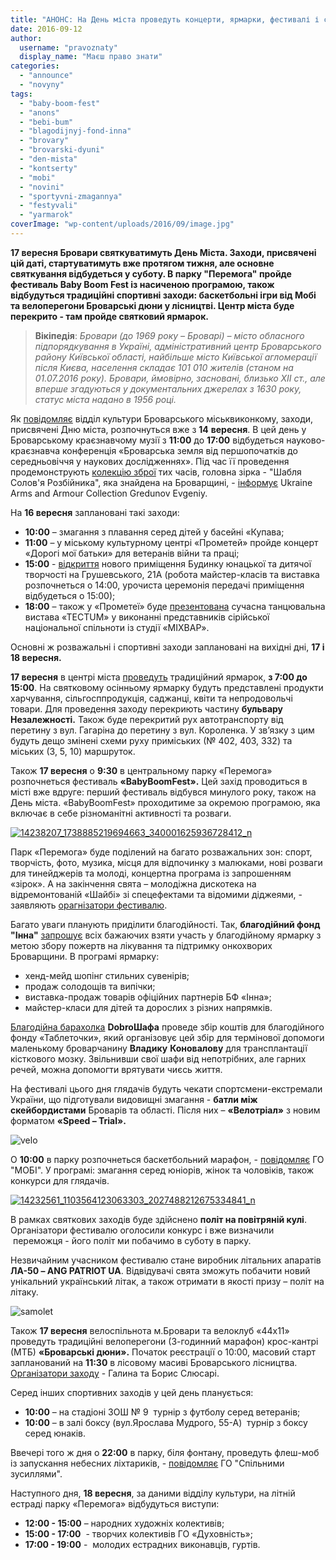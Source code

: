 ```yaml
---
title: "АНОНС: На День міста проведуть концерти, ярмарки, фестивалі і спортивні змагання"
date: 2016-09-12
author: 
  username: "pravoznaty"
  display_name: "Маєш право знати"
categories: 
  - "announce"
  - "novyny"
tags: 
  - "baby-boom-fest"
  - "anons"
  - "bebi-bum"
  - "blagodijnyj-fond-inna"
  - "brovary"
  - "brovarski-dyuni"
  - "den-mista"
  - "kontserty"
  - "mobi"
  - "novini"
  - "sportyvni-zmagannya"
  - "festyvali"
  - "yarmarok"
coverImage: "wp-content/uploads/2016/09/image.jpg"
---
```


**17 вересня Бровари святкуватимуть День Міста. Заходи, присвячені цій даті, стартуватимуть вже протягом тижня, але основне святкування відбудеться у суботу. В парку "Перемога" пройде фестиваль Baby Boom Fest із насиченою програмою, також відбудуться традиційні спортивні заходи: баскетбольні ігри від Mобі та велоперегони Броварські дюни у лісництві. Центр міста буде перекрито - там пройде святковий ярмарок.**

> **Вікіпедія**: _Бровари (до 1969 року – Броварі) – місто обласного підпорядкування в Україні, адміністративний центр Броварського району Київської області, найбільше місто Київської агломерації після Києва, населення складає 101 010 жителів (станом на 01.07.2016 року). Бровари, ймовірно, засновані, близько ХII ст., але вперше згадуються у документальних джерелах з 1630 року, статус міста надано в 1956 році._

Як [повідомляє](https://www.facebook.com/photo.php?fbid=286899381695453&set=a.113096622409064.1073741828.100011261797360&ENGINE=3&theater) відділ культури Броварського міськвиконкому, заходи, присвячені Дню міста, розпочнуться вже з **14** **вересня**. В цей день у Броварському краєзнавчому музії з **11:00** до **17:00** відбудеться науково-краєзнавча конференція «Броварська земля від першопочатків до середньовіччя у наукових дослідженнях». Під час її проведення продемонструють [колекцію зброї](https://mpz.brovary.org/zbroya-gredunova-kolektsiyeyu-brovarskogo-deputata-tsikavlyatsya-v-luvri-fotoreportazh/) тих часів, головна зірка - "Шабля Солов'я Розбійника", яка знайдена на Броварщині, - [інформує](https://www.facebook.com/ArmsArmourCollection/posts/1080138222082909) Ukraine Arms and Armour Collection Gredunov Evgeniy.

На **16 вересня** заплановані такі заходи:

- **10:00** – змагання з плавання серед дітей у басейні «Купава;
- **11:00** – у міському культурному центрі «Прометей» пройде концерт «Дорогі мої батьки» для ветеранів війни та праці;
- **15:00** \- [відкриття](http://www.bdut.org.ua/zaproshujemo-urochystoji-peredachi-novoho-prymischennja-budynku-dytjachoji-ta-junackoji-tvorchosti/) нового приміщення Будинку юнацької та дитячої творчості на Грушевського, 21А (робота майстер-класів та виставка розпочнеться о 14:00, урочиста церемонія передачі приміщення відбудеться о 15:00);
- **18:00** – також у «Прометеї» буде [презентована](https://mpz.brovary.org/anons-sontemporary-dance-performance-tectum-16-veresnya-u-brovarah/) сучасна танцювальна вистава «ТЕСТUМ» у виконанні представників сірійської національної спільноти із студії «МІХВАР».

Основні ж розважальні і спортивні заходи заплановані на вихідні дні, **17 і 18 вересня.**

**17 вересня** в центрі міста [проведуть](https://brovary-rada.gov.ua/documents/24395.html) традиційний ярмарок, **з 7:00 до 15:00**. На святковому осінньому ярмарку будуть представлені продукти харчування, сільгосппродукція, саджанці, квіти та непродовольчі товари. Для проведення заходу перекриють частину **бульвару Незалежності.** Також буде перекритий рух автотранспорту від перетину з вул. Гагаріна до перетину з вул. Короленка. У зв’язку з цим будуть дещо змінені схеми руху приміських (№ 402, 403, 332) та міських (3, 5, 10) маршруток.

Також **17 вересня** о **9:30** в центральному парку «Перемога» розпочнеться фестиваль **«BabyBoomFest».** Цей захід проводиться в місті вже вдруге: перший фестиваль відбувся минулого року, також на День міста. «BabyBoomFest» проходитиме за окремою програмою, яка включає в себе різноманітні активності та розваги.

[![14238207_1738885219694663_340001625936728412_n](https://mpz.brovary.org/wp-content/uploads/2016/09/14238207_1738885219694663_340001625936728412_n.jpg)](https://mpz.brovary.org/wp-content/uploads/2016/09/14238207_1738885219694663_340001625936728412_n.jpg)

Парк «Перемога» буде поділений на багато розважальних зон: спорт, творчість, фото, музика, місця для відпочинку з малюками, нові розваги для тинейджерів та молоді, концертна програма із запрошенням «зірок». А на закінчення свята – молодіжна дискотека на відремонтованій «Шайбі» зі спецефектами та відомими діджеями, - заявляють [орагнізатори фестивалю](https://www.facebook.com/babyboomfest).

Багато уваги планують приділити благодійності. Так, **благодійний фонд "Інна"** [запрошує](https://www.facebook.com/fondinna/posts/962479310541863) всіх бажаючих взяти участь у благодійному ярмарку з метою збору пожертв на лікування та підтримку онкохворих Броварщини. В програмі ярмарку:

- хенд-мейд шопінг стильних сувенірів;
- продаж солодощів та випічки;
- виставка-продаж товарів офіційних партнерів БФ «Інна»;
- майстер-класи для дітей та дорослих з різних напрямків.

[Благодійна барахолка](https://www.facebook.com/events/1761223377480304/) **DobroШафа** проведе збір коштів для благодійного фонду «Таблеточки», який організовує цей збір для термінової допомоги маленькому броварчанину **Владику** **Коновалову** для трансплантації кісткового мозку. Звільнивши свої шафи від непотрібних, але гарних речей, можна допомогти врятувати чиєсь життя.

На фестивалі цього дня глядачів будуть чекати спортсмени-екстремали України, що підготували видовищні змагання - **батли між скейбордистами** Броварів та області. Після них – **«Велотріал»** з новим форматом **«Speed – Trial».**

![velo](https://mpz.brovary.org/wp-content/uploads/2016/09/velo.jpg)

О **10:00** в парку розпочнеться баскетбольний марафон, - [повідомляє](http://streetball.in.ua/featured/1182-usl-3h3-fiba-endorsed-marafon-mob-brovari-17-veresnya.html) ГО "МОБІ". У програмі: змагання серед юніорів, жінок та чоловіків, також конкурси для глядачів.

[![14232561_1103564123063303_2027488212675334841_n](https://mpz.brovary.org/wp-content/uploads/2016/09/14232561_1103564123063303_2027488212675334841_n.jpg)](https://mpz.brovary.org/wp-content/uploads/2016/09/14232561_1103564123063303_2027488212675334841_n.jpg)

В рамках святкових заходів буде здійснено **політ на повітряній кулі**. Організатори фестивалю оголосили конкурс і вже визначили  переможця - його політ ми побачимо в суботу в парку.

Незвичайним учасником фестивалю стане виробник літальних апаратів **ЛА-50 – ANG PATRIOT UA**. Відвідувачі свята зможуть побачити новий унікальний український літак, а також отримати в якості призу – політ на літаку.

![samolet](https://mpz.brovary.org/wp-content/uploads/2016/09/samolet.jpg)

Також **17 вересня** велоспільнота м.Бровари та велоклуб «44х11» проведуть традиційні велоперегони (3-годинний марафон) крос-кантрі (МТБ) **«Броварські дюни».** Початок реєстрації о 10:00, масовий старт запланований на **11:30** в лісовому масиві Броварського лісництва. [Організатори заходу](https://mpz.brovary.org/borys-slyusar-ta-galyna-krushelnytska-pochaty-zhyty-aktyvno-nikoly-ne-pizno-foto-video/) - Галина та Борис Слюсарі.

Серед інших спортивних заходів у цей день планується:

- **10:00** – на стадіоні ЗОШ № 9  турнір з футболу серед ветеранів;
- **10:00** – в залі боксу (вул.Ярослава Мудрого, 55-А)  турнір з боксу серед юнаків.

Ввечері того ж дня о **22:00** в парку, біля фонтану, проведуть флеш-моб із запускання небесних ліхтариків, - [повідомляє](https://vk.com/brovary_spilynumu_zusulyamu) ГО "Спільними зусиллями".

Наступного дня, **18 вересня**, за даними відділу культури, на літній естраді парку «Перемога» відбудуться виступи:

- **12:00 - 15:00** – народних художніх колективів;
- **15:00 - 17:00**  - творчих колективів ГО «Духовність»;
- **17:00 - 19:00** -  молодих естрадних виконавців, гуртів.
